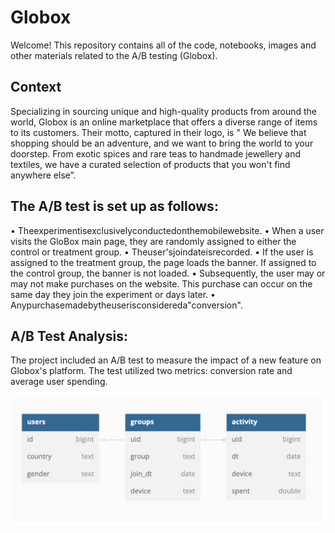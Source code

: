 # Globox

Welcome! This repository contains all of the code, notebooks, images and other materials related to the A/B testing (Globox).

## Context
Specializing in sourcing unique and high-quality products from around the world, Globox is an online marketplace that offers a diverse range of items to its customers. Their motto, captured in their logo, is " We believe that shopping should be an adventure, and we want to bring the world to your doorstep. From exotic spices and rare teas to handmade jewellery and textiles, we have a curated selection of products that you won't find anywhere else”.

## The A/B test is set up as follows:
• Theexperimentisexclusivelyconductedonthemobilewebsite.
• When a user visits the GloBox main page, they are randomly
assigned to either the control or treatment group.
• Theuser'sjoindateisrecorded.
• If the user is assigned to the treatment group, the page loads the
banner. If assigned to the control group, the banner is not loaded.
• Subsequently, the user may or may not make purchases on the website. This purchase can occur on the same day they join the
experiment or days later.
• Anypurchasemadebytheuserisconsidereda"conversion".

## A/B Test Analysis:
The project included an A/B test to measure the impact of a new
feature on Globox's platform. The test utilized two metrics: conversion rate and average user spending.



![schema](Schema.png)
